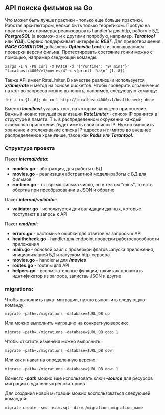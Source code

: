 ## API поиска фильмов на Go
Что может быть лучше практики - только еще больше практики.
Работая архитектором, нельзя быть только теоретиком.
Пробую на практических примерах реализовывать handler'ы для http, работу с БД ***PostgreSQL*** (а возможно и с другими попробую, например, ***Tarantool*** или ***YDB***). 
Сервис поддерживает интерфейс ***REST***.
Для предотвращения ***RACE CONDITION*** добавлены ***Optimistic Lock*** с испольщованием проверки версии фильма.
Протестировать состояние гонки можно с помощью, например следующей команды:
    
    xargs -I % -P8 curl -X PATCH -d '{"runtime": "97 mins"}' "localhost:4000/v1/movies/4" < <(printf '%s\n' {1..8})

Также API имеет RateLimiter. В качестве реализции используется ***x/time/rate*** и метод на основе bucket'ов.
Чтобы проверить ограничения на кол-во запросов можно выпонить, например, следующую команду:

    for i in {1..6}; do curl http://localhost:4000/v1/healthcheck; done
Вместо ***localhost*** указать хост, на котором запущено приложение.
Важный нюанс текущей реализации ***RateLimiter*** - список IP хранится в структуре в памяти. 
Т.е. в распределенном окружении каждый экземпляр приложения будет иметь свой список IP.
Нужно выносить хранение и отслеживание списка IP-адресов и лимитов во внешнее распределенное хранилище, такое как ***Redis*** или ***Tarantool***.

### Структура проекта
Пакет ***internal/data***:
- **models.go** - абстракция, для работы с БД
- **movies.go** - реализация абстрактной модели работы с БД для фильмов
- **runtime.go** - т.к. время фильма число, но в тектом "mins", то есть обертка при преобразовании в JSON и обратно

Пакет ***internal/validator***:
- **validator.go** - используется для валидации данных, которые поступают в запрсы к API

Пакет ***cmd/api***:
- **errors.go** - кастомные ошибки для ответов на запросы к API
- **healthcheck.go** - handler для endpoint проверки работоспособности приложения
- **main.go** - основой файл с проверкой флагов запуска приложения, инициализацией БД и запуском http-сервера
- **movies.go** - handler'ы для ***/movies***
- **routes.go** - route'ы для API
- **helpers.go** - вспомогательные функции, такие как прочитать иднтификатор из запроса, запистаь JSON и другие

### migrations:
Чтобы выполнить накат миграции, нужно выполнить следующую команду:

    migrate -path=./migrations -database=$URL_DB up

Или можно выполнить миграцию на конкретную версию:
    
    migrate -path=./migrations -database=$URL_DB goto 1

Чтобы откатить изменеия можно выполнить:

    migrate -path=./migrations -database=$URL_DB down

Или как и накат на определенную версию:
    
    migrate -path=./migrations -database=$URL_DB down 1

Всместо ***-path*** можно еще использовать ключ ***-source*** для ресурсов миграции с удаленных репозиториев

Для создания новой миграции можно воспользоваться следующей командой:
    
    migrate create -seq -ext=.sql -dir=./migrations migration_name

